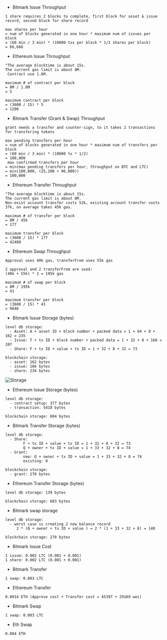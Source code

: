* Bitmark Issue Throughput

```
1 share requires 2 blocks to complete, first block for asset & issue record, second block for share record

max shares per hour
= num of blocks generated in one hour * maximum num of issues per block
= (60 min / 3 min) * (10000 txs per block * 1/3 shares per block)
= 66,666
```

* Ethereum Issue Throughput

```
"The average blocktime is about 15s.
The current gas limit is about 8M.
 Contract use 1.6M.

maximum # of contract per block
= 8M / 1.6M
= 5

maximum contract per block
= (3600 / 15) * 5
= 1200
```

* Bitmark Transfer (Grant & Swap) Throughput

```
grant needs a transfer and counter-sign, to it takes 2 transactions for transfering tokens

max pending transfers per hour
= num of blocks generated in one hour * maximum num of transfers per block
= (60 min / 3 min) * (10000 tx * 1/2)
= 100,000
 max confirmed transfers per hour
= min(max pending transfers per hour, throughput on BTC and LTC)
= min(100,000, (25,200 + 96,000))
= 100,000
```

* Ethereum Transfer Throughput

```
"The average blocktime is about 15s.
The current gas limit is about 8M.
Non-exist account transfer costs 52k, existing account transfer costs 37k, on average takes 45k gas.

maximum # of transfer per block
= 8M / 45k
= 177

maximum transfer per block
= (3600 / 15) * 177
= 42480
```

* Ethereum Swap Throughput

```
Approval uses 40k gas, transferFrom uses 55k gas

2 approval and 2 transferFrom are used:
(40k + 55k) * 2 = 195k gas

maximum # of swap per block
= 8M / 195k
= 41

maximum transfer per block
= (3600 / 15) * 41
= 9840
```

* Bitmark Issue Storage (bytes)

```
level db storage:
  - Asset: A + asset ID + block number + packed data = 1 + 64 + 8 + 162 = 235
  - Issue: T + tx ID + block number + packed data = 1 + 32 + 8 + 166 = 207
  - Share: F + tx ID + value + tx ID = 1 + 32 + 8 + 32 = 73

blockchain storage: 
  - asset: 162 bytes
  - issue: 166 bytes
  - share: 234 bytes
```

![Storage](Storage.png)

* Ethereum Issue Storage (bytes)

```
level db storage:
  - contract setup: 377 bytes
  - transaction: 5418 bytes

blockchain storage: 604 bytes
```

* Bitmark Transfer Storage (bytes)

```
level db storage:
  - Share: 
        F + tx ID + value + tx ID = 1 + 32 + 8 + 32 = 73
        Q + owner + tx ID + value = 1 + 33 + 32 + 8 = 74
  - Grant:
        new: Q + owner + tx ID + value = 1 + 33 + 32 + 8 = 74
        existing: 0

blockchain storage:
  - grant: 270 bytes
```

* Ethereum Transfer Storage (bytes)

```
level db storage: 139 bytes

blockchain storage: 603 bytes
```

* Bitmark swap storage

```
level db storage:
  - worst case is creating 2 new balance record
     2 * (Q + owner + tx ID + value ) = 2 * (1 + 33 + 32 + 8) = 148

blockchain storage: 270 bytes
```

* Bitmark Issue Cost

```
1 issue: 0.002 LTC (0.001 + 0.001)
1 share: 0.002 LTC (0.001 + 0.001)
```

* Bitmark Transfer

```
1 swap: 0.003 LTC
```

* Ethereum Transfer

```
0.0014 ETH (Approve cost + Transfer cost = 45397 + 29169 wei)
```

* Bitmark Swap

```
1 swap: 0.003 LTC
```

* Eth Swap

```
0.004 ETH
```